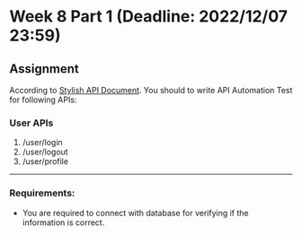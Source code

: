 # Week 8 Part 1 (Deadline: 2022/12/07 23:59)

## Assignment
According to [Stylish API Document](https://app.swaggerhub.com/apis-docs/YINGNTY/Stylish/1.0.0). You should to write API Automation Test for following APIs:  


### User APIs 
1.  /user/login
2.  /user/logout
3.  /user/profile

---
### Requirements:
- You are required to connect with database for verifying if the information is correct.